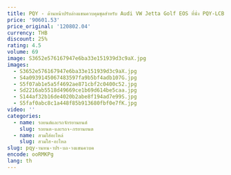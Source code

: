 ```yaml
---
title: PQY - ด้านหน้าปรับล่างแขนควบคุมชุดสําหรับ Audi VW Jetta Golf EOS ที่นั่ง PQY-LCB01
price: '90601.53'
price_original: '120802.04'
currency: THB
discount: 25%
rating: 4.5
volume: 69
image: S3652e576167947e6ba33e151939d3c9aX.jpg
images:
  - S3652e576167947e6ba33e151939d3c9aX.jpg
  - S4a0939145067483597fa9b5bf4adb107G.jpg
  - S5f07ab1e5a5f4692ae871cbf2c0400c52.jpg
  - Sd2216ab5518d49669ce1b69d614be5caa.jpg
  - S144af32b16de4020b2abe8f194ad7e99S.jpg
  - S5faf0abc8c1a448f85b913680fbf0e7fK.jpg
video: ''
categories:
  - name: รถยนต์และรถจักรยานยนต์
    slug: รถยนต-และรถจ-กรยานยนต
  - name: สวมใส่อะไหล่
    slug: สวมใส-อะไหล
slug: pqy-านหน-าปร-บล-างแขนควบค
encode: ooRMKPg
lang: th
---
```

  